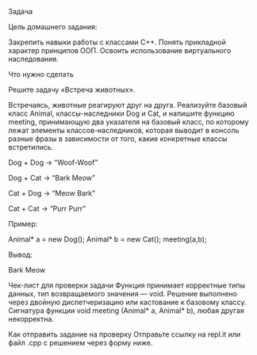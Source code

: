 Задача

Цель домашнего задания:

Закрепить навыки работы с классами C++.
Понять прикладной характер принципов ООП.
Освоить использование виртуального наследования.


Что нужно сделать

Решите задачу «Встреча животных».

Встречаясь, животные реагируют друг на друга. Реализуйте базовый класс Animal, классы-наследники Dog и Cat, и напишите функцию meeting, принимающую два указателя на базовый класс, по которому лежат элементы классов-наследников, которая выводит в консоль разные фразы в зависимости от того, какие конкретные классы встретились.



Dog + Dog → “Woof-Woof”

Dog + Cat → “Bark Meow”

Cat + Dog → “Meow Bark”

Cat + Cat → “Purr Purr”



Пример:

Animal* a = new Dog();
Animal* b = new Cat();
meeting(a,b);


Вывод:

Bark Meow



Чек-лист для проверки задачи
Функция принимает корректные типы данных, тип возвращаемого значения — void.
Решение выполнено через двойную диспетчеризацию или кастование к базовому классу.
Сигнатура функции void meeting (Animal* a, Animal* b), любая другая некорректна.


Как отправить задание на проверку
Отправьте ссылку на repl.it или файл .срр с решением через форму ниже.